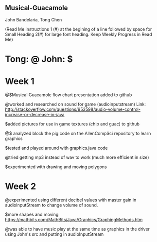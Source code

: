 ## Musical-Guacamole
John Bandelaria, Tong Chen

(Read Me instructions 1 (#) at the begining of a line followed by space for Small Heading 2(#) for large font heading. Keep Weekly Progress in Read Me)

# Tong: @   John: $

# Week 1
@$Musical Guacamole flow chart presentation added to github

@worked and researched on sound for game (audioinputstream)
 Link: http://stackoverflow.com/questions/953598/audio-volume-control-increase-or-decrease-in-java

$added pictures for use in game textures (chip and guac) to github

@$ analyzed block the pig code on the AllenCompSci repository to learn graphics

$tested and played around with graphics.java code 

@tried getting mp3 instead of wav to work (much more efficient in size)

$experimented with drawing and moving polygons 

# Week 2 

@experimented using different decibel values with master gain in audioInputStream to change volume of sound.

$more shapes and moving https://mathbits.com/MathBits/Java/Graphics/GraphingMethods.htm

@was able to have music play at the same time as graphics in the driver using John's src and putting in audioInputStream
